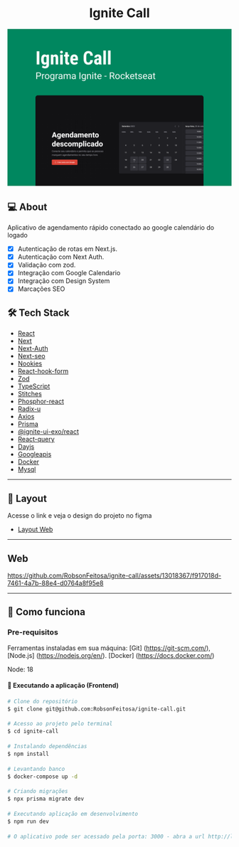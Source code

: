 <h1 align="center">
  Ignite Call
</h1>
<p align="center" margin-top="25px" >
  <img alt="GitHub Language Count" src=".github/capa.png" />
</p>
 

## 💻 About

Aplicativo de agendamento rápido conectado ao google calendário do logado

- [x] Autenticação de rotas em Next.js.
- [x] Autenticação com Next Auth.
- [x] Validação com zod.
- [x] Integração com Google Calendario
- [x] Integração com Design System 
- [x] Marcações SEO

## 🛠 Tech Stack

- [React](https://reactjs.org)
- [Next](https://nextjs.org/)
- [Next-Auth](https://next-auth.js.org/)
- [Next-seo](https://github.com/garmeeh/next-seo)
- [Nookies](https://www.npmjs.com/package/nookies)
- [React-hook-form](https://react-hook-form.com/)
- [Zod](https://github.com/colinhacks/zod)
- [TypeScript](https://www.typescriptlang.org)
- [Stitches](https://stitches.dev/)
- [Phosphor-react](https://phosphoricons.com/)
- [Radix-u](https://www.radix-ui.com/)
- [Axios](https://www.axios.com/)
- [Prisma](https://www.prisma.io/)
- [@ignite-ui-exo/react](https://www.npmjs.com/package/@ignite-ui-exo/docs)
- [React-query](https://react-query-v3.tanstack.com/)
- [Dayjs](https://day.js.org/)
- [Googleapis](https://www.npmjs.com/package/googleapis)
- [Docker](https://hub.docker.com/)
- [Mysql](https://hub.docker.com/_/mysql)
___

## 🔖 Layout 

Acesse o link e veja o design do projeto no figma

- [Layout Web](https://www.figma.com/community/file/1161274296921389678)

___ 

## Web 

https://github.com/RobsonFeitosa/ignite-call/assets/13018367/f917018d-7461-4a7b-88e4-d0764a8f95e8

___ 

## 🚀 Como funciona

### Pre-requisitos
Ferramentas instaladas em sua máquina: [Git] (https://git-scm.com/), [Node.js] (https://nodejs.org/en/). [Docker] (https://docs.docker.com/)

Node: 18

#### 🧭 Executando a aplicação (Frontend)

```bash
# Clone do repositório
$ git clone git@github.com:RobsonFeitosa/ignite-call.git

# Acesso ao projeto pelo terminal
$ cd ignite-call

# Instalando dependências
$ npm install

# Levantando banco
$ docker-compose up -d

# Criando migrações
$ npx prisma migrate dev

# Executando aplicação em desenvolvimento
$ npm run dev

# O aplicativo pode ser acessado pela porta: 3000 - abra a url http://localhost:3000
``` 
